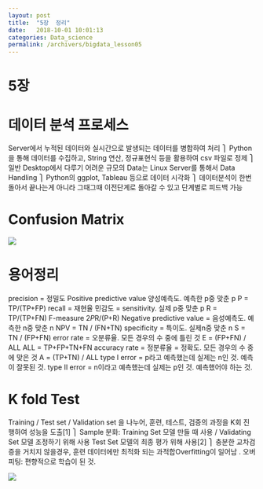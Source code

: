 ```yaml
---
layout: post
title:  "5장  정리"
date:   2018-10-01 10:01:13
categories: Data_science
permalink: /archivers/bigdata_lesson05
---
```

# 5장

# 데이터 분석 프로세스
Server에서 누적된 데이터와 실시간으로 발생되는 데이터를 병합하여 처리 
⎫	Python을 통해 데이터를 수집하고, String 연산, 정규표현식 등을 활용하여 csv 파일로 정제
⎫	일반 Desktop에서 다루기 어려운 규모의 Data는 Linux Server를 통해서 Data Handling
⎫	Python의 ggplot, Tableau 등으로 데이터 시각화
⎫	데이터분석이 한번 돌아서 끝나는게 아니라 그때그때 이전단계로 돌아갈 수 있고 단계별로 피드백 가능

# Confusion Matrix

<a href='https://photos.google.com/share/AF1QipPXs_72qJtsaG1opPccII6iQIfsHhiLe2anI2Ctk_DPphf4an8lUKZaTtvUAVfm1Q?key=eFhjdXdXblJ5STRrQVNZR1VEc3JJQ09HbnNvaDZn'><img src='https://lh3.googleusercontent.com/DFvXNtj50-RRM3jtsQkSHNXRYSX3yG2FYLiM2Ic7PKW_6DyT8ysobh-VYqFdoT63c7aXG5bHD0pQcaGdiS9-7nkdlO9YJg2o9ATaiSCC4taHS2KFWLJO6aHkcThoRalSFsPuTNVlVAka8u7Xp5kz-8_unmBbX8a3DWeYh5HYByCsagymwRvtXOGTWkTqJX-Jy3lSQETJsbC8RAP1-bsBPBKGpy4w2Q678ax2V5ocfjWL6HwKGLoqvq7XI3iIufL64nAvn1Tfv9ijPNuGbtQNV8f_E1XNkk5Vok2HnuMeXxrzO3Kj5zB3B6tireca4w1VsZuGMoymAt6Q1PW-GIANnzRO6O5zczLGYQ98HkuQE6BK_YzzWBseEkErEqdNylPVXLjxzZkRHKjy0C5AAZTAtvIAoXaGZvw76nfr39FfDthkVC7iop51g2w_hpbcV_HmJwqDBd98Acufx6Tvuf5eJOpOOXCRnGlceXPANC5VMOxG-bZWOdLC_jtCsV6MCLnb8Io4R7o8_D5IR_MvyDvr4iC5RZE2BD2pgsATIu4If7TpSxxkGe1kiqDogMVtVgRE7tnWl0EFM1BX3FqSBRTuY-QVAbnxY8MH5hf8RaNCY_uU6au1vjsV2T2CFP9ZjIpHJ_OrYHRUWnHa0M74K4FpTWBZBhjaSMFPZM5mCkU-j22FcQa_DrwQYmRGPIqUUE9jmLKHoTup2f3Qws35_bXI6do0Xs7e7UNUEuGL=w827-h406-no' /></a>

# 용어정리
precision = 정밀도
Positive predictive value 양성예측도. 예측한 p중 맞춘 p
P = TP/(TP+FP)
recall = 재현율 
민감도 = sensitivity. 실제 p중 맞춘 p
R = TP/(TP+FN)
F-measure
2*P*R/(P+R)
Negative predictive value = 음성예측도. 예측한 n중 맞춘 n
NPV = TN / (FN+TN)
specificity = 특이도. 실제n중 맞춘 n
S = TN / (FP+FN) 
error rate = 오분류율. 모든 경우의 수 중에 틀린 것
E = (FP+FN) / ALL
ALL = TP+FP+TN+FN
accuracy rate = 정분류율 = 정확도. 모든 경우의 수 중에 맞은 것
A = (TP+TN) / ALL
type I error = p라고 예측했는데 실제는 n인 것. 예측이 잘못된 것.
type II error = n이라고 예측했는데 실제는 p인 것. 예측했어야 하는 것. 


# K fold Test
Training / Test set / Validation set 을 나누어, 훈련, 테스트, 검증의 과정을 K회 진행하여 성능을 도출[1]
⎫	Sample 분화: Training Set 모델 만들 때 사용 / Validating Set 모델 조정하기 위해 사용 Test Set 모델의 최종 평가 위해 사용[2]
⎫	충분한 교차검증을 거치지 않을경우, 훈련 데이터에만 최적화 되는 과적합Overfitting이 일어남 . 오버피팅:  편향적으로 학습이 된 것.

<a href='https://photos.google.com/share/AF1QipPXs_72qJtsaG1opPccII6iQIfsHhiLe2anI2Ctk_DPphf4an8lUKZaTtvUAVfm1Q?key=eFhjdXdXblJ5STRrQVNZR1VEc3JJQ09HbnNvaDZn'><img src='https://lh3.googleusercontent.com/22EJyjX2SqloIvqxqQF62PKxlJ5bNG1plGqaBbSGXcTeToi-uKd9yizHrZOuwb3c9hiUfZQVfwyrp-kKCO7QgHUfCjXLy1b94-nUOgTHklrLqnl5co83NeRmFGbAnHHEx1dDqa6qXVYxPOS2uOb9MTmESrHfYqaels8yQrMMXBr23gOdlrCfwkZO_5zkCkdDC5DiTTzHw0otAmWTVRC8x5axm141Gg66xrXeG6_7SqFy9Op5EHE89u0aqPJM1m2fjnk5eYv4oaKI7mbGaMj7Uh22giS32kQS-hgZScvlDEyH9ZsNKmh28wD1tzrdo-bhisL6OyXLNAEBliczErCC7lr7ay90G2vzC2A4UxfGpKL0MHnN08TfwTKDZwyMqoS6Vg7mDOMI-XNOyfc129pdjNT65tqXQjfTwT_95IggHG5SmA_zce5qVmh-NVFPbXVm0bIXAd8srRCSUdqLW25B_pdxfvtDPOOA8MOS8bT2ZiRngj6HYXebuy7L3smSz-DEPgVTk5V7vNYux6dXJD4QE6lx19T5otvDPjwie7NtlT1D7xCLL9au98WqwH4VlNZeP4WcA-Bz5V4WBEdJxMN-zM78d5T277oJ0s38nGxfZf8di8OpvTHch4gskaaQYmg4dt7JK8vpMrZ2SzUE1VQo34Crgod_zdrhwFUEE7Ete_Y=w271-h220-no' /></a>

